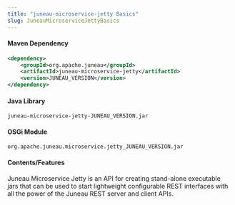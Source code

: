 ```yaml
---
title: "juneau-microservice-jetty Basics"
slug: JuneauMicroserviceJettyBasics
---
```


#### Maven Dependency

```xml
<dependency>
    <groupId>org.apache.juneau</groupId>
    <artifactId>juneau-microservice-jetty</artifactId>
    <version>JUNEAU_VERSION</version>
</dependency>
```

#### Java Library

```text
juneau-microservice-jetty-JUNEAU_VERSION.jar
```

#### OSGi Module

```text
org.apache.juneau.microservice.jetty_JUNEAU_VERSION.jar
```

#### Contents/Features

Juneau Microservice Jetty is an API for creating stand-alone executable jars that can be used to start lightweight
configurable REST interfaces with all the power of the Juneau REST server and client APIs.
